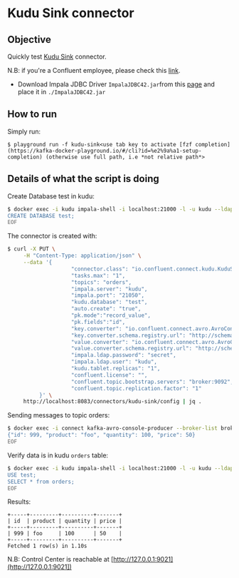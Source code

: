 # Kudu Sink connector



## Objective

Quickly test [Kudu Sink](https://docs.confluent.io/current/connect/kafka-connect-kudu/sink-connector/index.html#quick-start) connector.

N.B: if you're a Confluent employee, please check this [link](https://confluent.slack.com/archives/C0116NM415F/p1636391410032900).

* Download Impala JDBC Driver `ImpalaJDBC42.jar`from this [page](https://www.oracle.com/technetwork/java/javase/jdbc/index.html) and place it in `./ImpalaJDBC42.jar`

## How to run

Simply run:

```
$ playground run -f kudu-sink<use tab key to activate [fzf completion](https://kafka-docker-playground.io/#/cli?id=%e2%9a%a1-setup-completion) (otherwise use full path, i.e *not relative path*>
```

## Details of what the script is doing

Create Database test in kudu:

```bash
$ docker exec -i kudu impala-shell -i localhost:21000 -l -u kudu --ldap_password_cmd="echo -n secret" --auth_creds_ok_in_clear << EOF
CREATE DATABASE test;
EOF
```

The connector is created with:

```bash
$ curl -X PUT \
     -H "Content-Type: application/json" \
     --data '{
                    "connector.class": "io.confluent.connect.kudu.KuduSinkConnector",
                    "tasks.max": "1",
                    "topics": "orders",
                    "impala.server": "kudu",
                    "impala.port": "21050",
                    "kudu.database": "test",
                    "auto.create": "true",
                    "pk.mode":"record_value",
                    "pk.fields":"id",
                    "key.converter": "io.confluent.connect.avro.AvroConverter",
                    "key.converter.schema.registry.url": "http://schema-registry:8081",
                    "value.converter": "io.confluent.connect.avro.AvroConverter",
                    "value.converter.schema.registry.url": "http://schema-registry:8081",
                    "impala.ldap.password": "secret",
                    "impala.ldap.user": "kudu",
                    "kudu.tablet.replicas": "1",
                    "confluent.license": "",
                    "confluent.topic.bootstrap.servers": "broker:9092",
                    "confluent.topic.replication.factor": "1"
          }' \
     http://localhost:8083/connectors/kudu-sink/config | jq .
```

Sending messages to topic orders:

```bash
$ docker exec -i connect kafka-avro-console-producer --broker-list broker:9092 --property schema.registry.url=http://schema-registry:8081 --topic orders --property value.schema='{"type":"record","name":"myrecord","fields":[{"name":"id","type":"int"},{"name":"product", "type": "string"}, {"name":"quantity", "type": "int"}, {"name":"price","type": "float"}]}' << EOF
{"id": 999, "product": "foo", "quantity": 100, "price": 50}
EOF
```


Verify data is in kudu `orders` table:

```bash
$ docker exec -i kudu impala-shell -i localhost:21000 -l -u kudu --ldap_password_cmd="echo -n secret" --auth_creds_ok_in_clear << EOF
USE test;
SELECT * from orders;
EOF
```

Results:

```
+-----+---------+----------+-------+
| id  | product | quantity | price |
+-----+---------+----------+-------+
| 999 | foo     | 100      | 50    |
+-----+---------+----------+-------+
Fetched 1 row(s) in 1.10s
```

N.B: Control Center is reachable at [http://127.0.0.1:9021](http://127.0.0.1:9021])
